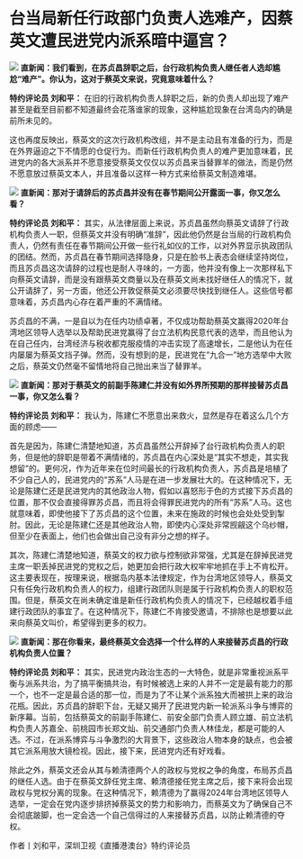 # 台当局新任行政部门负责人选难产，因蔡英文遭民进党内派系暗中逼宫？

![](https://inews.gtimg.com/newsapp_bt/0/15624414091/1000)
**直新闻：我们看到，在苏贞昌辞职之后，台行政机构负责人继任者人选却尴尬“难产”。你认为，这对于蔡英文来说，究竟意味着什么？**

**特约评论员 刘和平：**
在旧的行政机构负责人辞职之后，新的负责人却出现了难产甚至是截至目前都不知道最终会花落谁家的现象，这种尴尬现象在台湾岛内的确是前所未见的。

这也再度反映出，蔡英文的这次行政机构改组，并不是主动且有准备的行为，而是在外界逼迫之下不情愿的仓促行为。而新任行政机构负责人的难产更加意味着，民进党内的各大派系并不愿意接受蔡英文仅仅以苏贞昌来当替罪羊的做法，而是仍然不愿意放过蔡英文本人，并且准备以这样一种方式来给蔡英文制造难堪。

![](https://inews.gtimg.com/newsapp_bt/0/15624414094/1000)
**直新闻：那对于请辞后的苏贞昌并没有在春节期间公开露面一事，你又怎么看？**

**特约评论员 刘和平：**
其实，从法律层面上来说，苏贞昌虽然向蔡英文请辞了行政机构负责人一职，但蔡英文并没有明确“准辞”，因此他仍然是台当局的行政机构负责人，仍然有责任在春节期间公开做一些行礼如仪的工作，以对外界显示执政团队的团结。然而，苏贞昌在春节期间选择隐身，只是在脸书上表态会继续坚持岗位，而且苏贞昌这次请辞的过程也是耐人寻味的，一方面，他并没有像上一次那样私下向蔡英文请辞，而是没有跟蔡英文商量以及在蔡英文尚未找好继任人的情况下，就公开请辞了，另一方面，他还公开敦促蔡英文必须要尽快找到继任人。这些信号都意味着，苏贞昌内心存在着严重的不满情绪。

苏贞昌的不满，一是自以为在任内功绩卓著，不仅成功帮助蔡英文赢得2020年台湾地区领导人选举以及帮助民进党赢得了台立法机构民意代表的选举，而且他认为在自己任内，台湾经济与税收都克服疫情的冲击实现了高速增长，二是他认为在任内屡屡为蔡英文挡子弹。然而，没有想到的是，民进党在“九合一”地方选举中大败之后，蔡英文仍然毫不留情地将自己抛出来当了替罪羊。

![](https://inews.gtimg.com/newsapp_bt/0/15624414092/1000)
**直新闻：那对于蔡英文的前副手陈建仁并没有如外界所预期的那样接替苏贞昌一事，你又怎么看？**

**特约评论员 刘和平：** 我认为，陈建仁不愿意出来救火，显然是存在着这么几个方面的顾虑——

首先是因为，陈建仁清楚地知道，苏贞昌虽然公开辞掉了台行政机构负责人的职务，但是他的辞职是带着不满情绪的，苏贞昌在内心深处是“其实不想走，其实我想留”的。更何况，作为近年来在位时间最长的行政机构负责人，苏贞昌是培植了不少自己人的，民进党内的“苏系”人马是在进一步发展壮大的。在这种情况下，无论是陈建仁还是民进党内的其他政治人物，假如以喜怒形于色的方式接下苏贞昌的位置，那不仅会直接得罪苏贞昌，而且将会得罪民进党内的所有“苏系”人马。这也就意味着，即使他接下了苏贞昌的这个位置，未来在施政的时候也会处处受到掣肘。因此，无论是陈建仁还是其他政治人物，即使内心深处非常觊觎这个乌纱帽，但至少在表面上，他们也会做出自己没有非分之想的样子。

其次，陈建仁清楚地知道，蔡英文的权力欲与控制欲非常强，尤其是在辞掉民进党主席一职丢掉民进党的党权之后，她更加会把行政大权牢牢地抓在手上不肯松开。这主要表现在，按理来说，根据岛内基本法律规定，作为台湾地区领导人，蔡英文只有任免行政机构负责人的权力，组建行政团队则是属于行政机构负责人的职权范围。但是，蔡英文在尚未确定谁是新任行政机构负责人的情况下，已经越权着手组建行政团队的事宜了。在这种情况下，陈建仁不肯接受邀请，不排除也是想要以此来向蔡英文叫价，希望得到更多的权力。

![](https://inews.gtimg.com/newsapp_bt/0/15624414093/1000)
**直新闻：那在你看来，最终蔡英文会选择一个什么样的人来接替苏贞昌的行政机构负责人位置？**

**特约评论员 刘和平：**
其实，民进党内政治生态的一大特色，就是非常重视派系平衡与派系共治，为了搞平衡搞共治，有时候被选上来的人并不一定是最有能力的那一个，也不一定是最合适的那一位，而是为了不让某个派系独大而被拱上来的政治花瓶。因此，苏贞昌的辞职下台，无疑又揭开了民进党内新一轮派系斗争与博弈的新序幕。当前，包括蔡英文的前副手陈建仁、前安全部门负责人顾立雄、前立法机构负责人苏嘉全、前桃园市长郑文灿、前交通部门负责人林佳龙，都是可能的人选。不过，在派系博弈与斗争激烈的大背景下，这些政治人物本身的缺点，也会被其它派系用放大镜检视。因此，接下来，民进党内还有好戏看。

除此之外，蔡英文还会从其与赖清德两个人的政权与党权之争的角度，布局苏贞昌的继任人选。由于在蔡英文辞任党主席、赖清德接任党主席之后，接下来将会出现政权与党权分离的现象。在这种情况下，赖清德为了赢得2024年台湾地区领导人选举，一定会在党内逐步排挤掉蔡英文的势力和影响力，而蔡英文为了确保自己不会彻底跛脚，也一定会选一个自己信得过的人来接替苏贞昌，以防止赖清德的夺权。

作者丨刘和平，深圳卫视《直播港澳台》特约评论员

